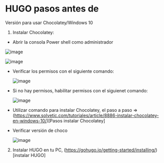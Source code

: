 # HUGO pasos antes de

Versión para usar Chocolatey/Windows 10

1. Instalar Chocolatey:

  - Abrir la consola Power shell como administrador
  
  ![image](https://user-images.githubusercontent.com/99162884/183562740-5a8df3f1-3133-4df3-bec2-fdc3ca1baa42.png)

  ![image](https://user-images.githubusercontent.com/99162884/183562670-a96af9fc-cc00-408d-a0fc-9934276e4311.png)


  - Verificar los permisos con el siguiente comando:
  
    ![image](https://user-images.githubusercontent.com/99162884/183562869-efb23c0a-6cf5-4b82-ab34-c42c07752be2.png)

  - Si no hay permisos, habilitar permisos con el siguienet comando:
    
    ![image](https://user-images.githubusercontent.com/99162884/183562989-823062bd-4b2b-4094-92a4-73b456864fd4.png)
    
  - Utilizar comando para instalar Chocolatey, el paso a paso => (https://www.solvetic.com/tutoriales/article/8886-instalar-chocolatey-en-windows-10/)[Pasos instalar Chocolatey]
  
  - Verificar versión de choco
    
    ![image](https://user-images.githubusercontent.com/99162884/183563441-02d20d16-adff-42b8-8da6-b47e18dda42d.png)

    

2. Instalar HUGO en tu PC, 
(https://gohugo.io/getting-started/installing/)[instalar HUGO]

